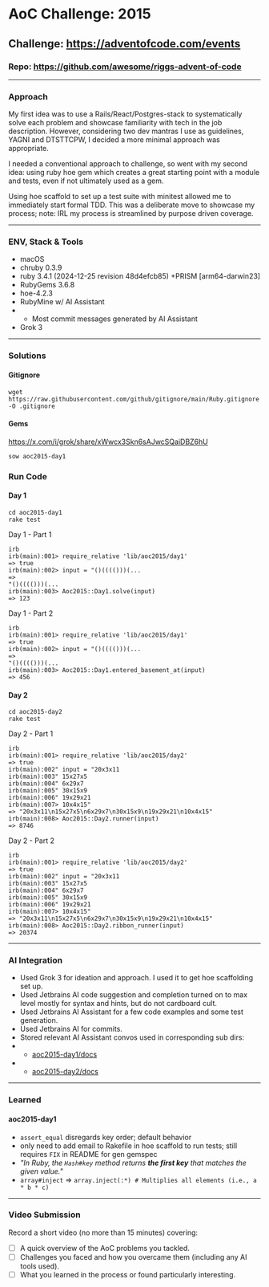 # AoC Challenge: 2015

## Challenge: https://adventofcode.com/events

### Repo: https://github.com/awesome/riggs-advent-of-code

---

### Approach

My first idea was to use a Rails/React/Postgres-stack to systematically solve each problem and showcase familiarity with tech in the job description. However, considering two dev mantras I use as guidelines, YAGNI and DTSTTCPW, I decided a more minimal approach was appropriate.

I needed a conventional approach to challenge, so went with my second idea: using ruby hoe gem which creates a great starting point with a module and tests, even if not ultimately used as a gem.

Using hoe scaffold to set up a test suite with minitest allowed me to immediately start formal TDD. This was a deliberate move to showcase my process; note: IRL my process is streamlined by purpose driven coverage.

---

### ENV, Stack & Tools

- macOS
- chruby 0.3.9
- ruby 3.4.1 (2024-12-25 revision 48d4efcb85) +PRISM [arm64-darwin23]
- RubyGems 3.6.8
- hoe-4.2.3
- RubyMine w/ AI Assistant
- - Most commit messages generated by AI Assistant
- Grok 3
---

### Solutions

#### Gitignore

```shell
wget https://raw.githubusercontent.com/github/gitignore/main/Ruby.gitignore -O .gitignore
```

#### Gems

https://x.com/i/grok/share/xWwcx3Skn6sAJwcSQaiDBZ6hU

```shell
sow aoc2015-day1
```

### Run Code

#### Day 1

```shell
cd aoc2015-day1
rake test
```

Day 1 - Part 1
```
irb
irb(main):001> require_relative 'lib/aoc2015/day1'
=> true
irb(main):002> input = "()(((()))(...
=> 
"()(((()))(...
irb(main):003> Aoc2015::Day1.solve(input)
=> 123
```

Day 1 - Part 2
```
irb
irb(main):001> require_relative 'lib/aoc2015/day1'
=> true
irb(main):002> input = "()(((()))(...
=> 
"()(((()))(...
irb(main):003> Aoc2015::Day1.entered_basement_at(input)
=> 456
```

#### Day 2

```shell
cd aoc2015-day2
rake test
```

Day 2 - Part 1
```
irb
irb(main):001> require_relative 'lib/aoc2015/day2'
=> true
irb(main):002" input = "20x3x11
irb(main):003" 15x27x5
irb(main):004" 6x29x7
irb(main):005" 30x15x9
irb(main):006" 19x29x21
irb(main):007> 10x4x15"
=> "20x3x11\n15x27x5\n6x29x7\n30x15x9\n19x29x21\n10x4x15"
irb(main):008> Aoc2015::Day2.runner(input)
=> 8746
```

Day 2 - Part 2
```
irb
irb(main):001> require_relative 'lib/aoc2015/day2'
=> true
irb(main):002" input = "20x3x11
irb(main):003" 15x27x5
irb(main):004" 6x29x7
irb(main):005" 30x15x9
irb(main):006" 19x29x21
irb(main):007> 10x4x15"
=> "20x3x11\n15x27x5\n6x29x7\n30x15x9\n19x29x21\n10x4x15"
irb(main):008> Aoc2015::Day2.ribbon_runner(input)
=> 20374
```
---

### AI Integration

- Used Grok 3 for ideation and approach. I used it to get hoe scaffolding set up.
- Used Jetbrains AI code suggestion and completion turned on to max level mostly for syntax and hints, but do not cardboard cult.
- Used Jetbrains AI Assistant for a few code examples and some test generation.
- Used Jetbrains AI for commits.
- Stored relevant AI Assistant convos used in corresponding sub dirs:
- - [aoc2015-day1/docs](aoc2015-day1/docs)
- - [aoc2015-day2/docs](aoc2015-day2/docs)


---

### Learned

#### aoc2015-day1
- `assert_equal` disregards key order; default behavior
- only need to add email to Rakefile in hoe scaffold to run tests; still requires `FIX` in README for gen gemspec
- _"In Ruby, the `Hash#key` method returns **the first key** that matches the given value."_
- `array#inject` => `array.inject(:*) # Multiplies all elements (i.e., a * b * c)`

---

### Video Submission

Record a short video (no more than 15 minutes) covering:

- [ ] A quick overview of the AoC problems you tackled.
- [ ] Challenges you faced and how you overcame them (including any AI tools used).
- [ ] What you learned in the process or found particularly interesting.